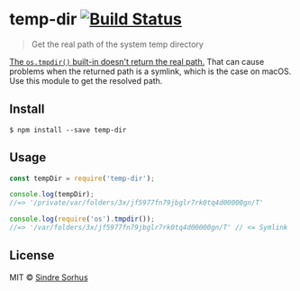 # temp-dir [![Build Status](https://travis-ci.org/sindresorhus/temp-dir.svg?branch=master)](https://travis-ci.org/sindresorhus/temp-dir)

> Get the real path of the system temp directory

[The `os.tmpdir()` built-in doesn't return the real path.](https://github.com/nodejs/node/issues/11422) That can cause problems when the returned path is a symlink, which is the case on macOS. Use this module to get the resolved path.


## Install

```
$ npm install --save temp-dir
```


## Usage

```js
const tempDir = require('temp-dir');

console.log(tempDir);
//=> '/private/var/folders/3x/jf5977fn79jbglr7rk0tq4d00000gn/T'

console.log(require('os').tmpdir());
//=> '/var/folders/3x/jf5977fn79jbglr7rk0tq4d00000gn/T' // <= Symlink
```


## License

MIT © [Sindre Sorhus](https://sindresorhus.com)
